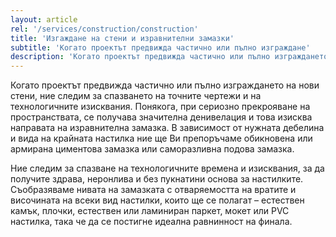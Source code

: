 ```yaml
---
layout: article
rel: '/services/construction/construction'
title: 'Изгаждане на стени и изравнителни замазки'
subtitle: 'Когато проектът предвижда частично или пълно изграждане'
description: 'Когато проектът предвижда частично или пълно изграждането на нови стени, ние следим за спазването на точните чертежи и на технологичните изисквания.'
---
```

Когато проектът предвижда частично или пълно изграждането на нови стени, ние следим за спазването на точните чертежи и на технологичните изисквания. Понякога, при сериозно прекрояване на пространствата, се получава значителна денивелация и това изисква направата на изравнителна замазка. В зависимост от нужната дебелина и вида на крайната настилка ние ще Ви препоръчаме обикновена или армирана циментова замазка или саморазливна подова замазка.  

Ние следим за спазване на технологичните времена и изисквания, за да получите здрава, неронлива и без пукнатини основа за настилките. Съобразяваме нивата на замазката с отваряемостта на вратите и височината на всеки вид настилки, които ще се полагат – естествен камък, плочки, естествен или ламиниран паркет, мокет или PVC настилка, така че да се постигне идеална равнинност на финала.